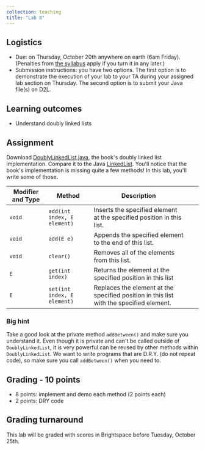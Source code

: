 ```yaml
---
collection: teaching
title: "Lab 8"
---
```


## Logistics
* Due: on Thursday, October 20th anywhere on earth (6am Friday). (Penalties from [the
	syllabus](https://lgw2.github.io/teaching/csci132-fall-2022/syllabus/)
	apply if you turn it in any later.)
* Submission instructions: you have two options. The first option is to
	demonstrate the execution of your lab to your TA during your assigned lab
	section on Thursday.
	The second option is to submit your Java file(s) on D2L.

## Learning outcomes
* Understand doubly linked lists

## Assignment

Download [DoublyLinkedList.java](https://lgw2.github.io/teaching/csci132-fall-2022/labs/DoublyLinkedList.java), the book's doubly linked list implementation. Compare it to the Java [LinkedList](https://docs.oracle.com/en/java/javase/17/docs/api/java.base/java/util/LinkedList.html). You'll notice that the book's implementation is missing quite a few methods! In this lab, you'll write some of those.

| Modifier and Type | Method                    | Description                                                                             |   |   |
|-------------------|---------------------------|-----------------------------------------------------------------------------------------|---|---|
| `void`              | `add(int index, E element)` | Inserts the specified element at the specified position in this list.                   |   |   |
| `void`              | `add(E e)`                  | Appends the specified element to the end of this list.                                  |   |   |
| `void`              | `clear()`                   | Removes all of the elements from this list.                                             |   |   |
| `E`                 | `get(int index)`            | Returns the element at the specified position in this list                              |   |   |
| `E`                 | `set(int index, E element)` | Replaces the element at the specified position in this list with the specified element. |   |   |

### Big hint

Take a good look at the private method `addBetween()` and make sure you understand it. Even though it is private and can't be called outside of `DoublyLinkedList`, it is very powerful can be reused by other methods within `DoublyLinkedList`. We want to write programs that are D.R.Y. (do not repeat code), so make sure you call `addBetween()` when you need to.


## Grading - 10 points
* 8 points: implement and demo each method (2 points each)
* 2 points: DRY code

## Grading turnaround
This lab will be graded with scores in Brightspace before Tuesday, October 25th.

